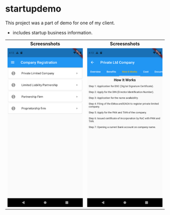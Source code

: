 # startupdemo

This project was a part of demo for one of my client.
* includes startup business information.


<table>

<th>Screesnshots</th>
<th>Screesnshots</th>

<tr>
<td>
 <img src="https://raw.githubusercontent.com/kanulp/startup_demo/master/screenshots/ss1.png" width="600"   title="Screenshot 1">
</td>
<td>
 <img src="https://raw.githubusercontent.com/kanulp/startup_demo/master/screenshots/ss2.png" width="600" title="Screenshot 2">
</td>
</tr>

</table>